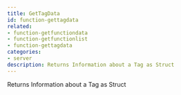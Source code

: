 ```yaml
---
title: GetTagData
id: function-gettagdata
related:
- function-getfunctiondata
- function-getfunctionlist
- function-gettagdata
categories:
- server
description: Returns Information about a Tag as Struct
---
```


Returns Information about a Tag as Struct
